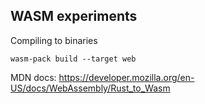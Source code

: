 ## WASM experiments

Compiling to binaries
```
wasm-pack build --target web
```

MDN docs: https://developer.mozilla.org/en-US/docs/WebAssembly/Rust_to_Wasm
